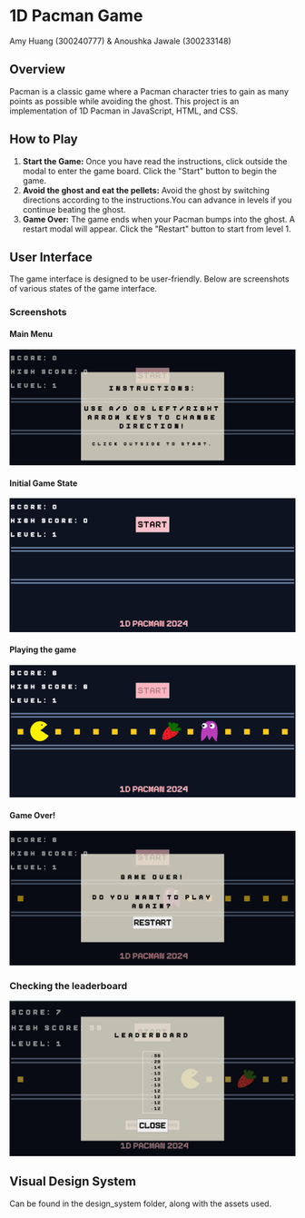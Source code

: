 # 1D Pacman Game
Amy Huang (300240777) & Anoushka Jawale (300233148)

## Overview
Pacman is a classic game where a Pacman character tries to gain as many points as possible while avoiding the ghost. This project is an implementation of 1D Pacman in JavaScript, HTML, and CSS.

## How to Play
1. **Start the Game:** Once you have read the instructions, click outside the modal to enter the game board. Click the "Start" button to begin the game.
2. **Avoid the ghost and eat the pellets:** Avoid the ghost by switching directions according to the instructions.You can advance in levels if you continue beating the ghost.
3. **Game Over:** The game ends when your Pacman bumps into the ghost. A restart modal will appear. Click the "Restart" button to start from level 1.

## User Interface
The game interface is designed to be user-friendly. Below are screenshots of various states of the game interface.

### Screenshots
#### Main Menu
![Main Menu](docs/design_system/main_menu_instructions.png)

#### Initial Game State
![Initial Game State](docs/design_system/initial_game_state.png)

#### Playing the game
![Gameplay](docs/design_system/gameplay.png)

#### Game Over!
![Game Over](docs/design_system/game_over.png)

### Checking the leaderboard
![Leaderboard](docs/design_system/leaderboard_design.png)

## Visual Design System
Can be found in the design_system folder, along with the assets used.
